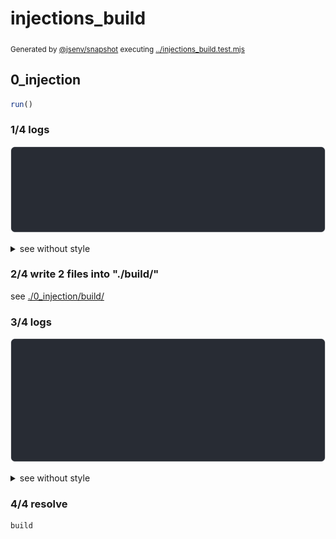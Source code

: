 # injections_build

<sub>
  Generated by <a href="https://github.com/jsenv/core/tree/main/packages/independent/snapshot">@jsenv/snapshot</a> executing <a href="../injections_build.test.mjs">../injections_build.test.mjs</a>
</sub>

## 0_injection

```js
run()
```

### 1/4 logs

![img](0_injection/log_group.svg)

<details>
  <summary>see without style</summary>

```console

build "./main.html"
⠋ generate source graph
✔ generate source graph (done in <X> second)
⠋ generate build graph
✔ generate build graph (done in <X> second)
⠋ write files in build directory

```

</details>


### 2/4 write 2 files into "./build/"

see [./0_injection/build/](./0_injection/build/)

### 3/4 logs

![img](0_injection/log_group_1.svg)

<details>
  <summary>see without style</summary>

```console
✔ write files in build directory (done in <X> second)
--- build files ---  
- html : 1 (332 B / 82 %)
- js   : 1 (74 B / 18 %)
- total: 2 (406 B / 100 %)
--------------------
⠋ start build server
✔ start build server (done in <X> second)

- http://localhost
- http://[::1]

```

</details>


### 4/4 resolve

```js
build
```